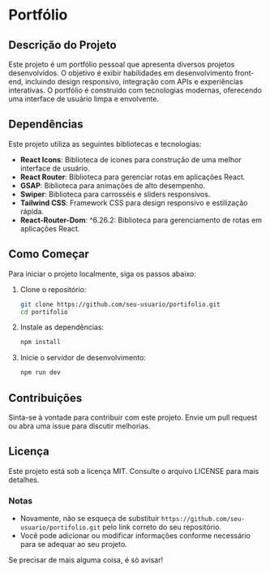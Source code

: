 # Portfólio

## Descrição do Projeto

Este projeto é um portfólio pessoal que apresenta diversos projetos desenvolvidos. O objetivo é exibir habilidades em desenvolvimento front-end, incluindo design responsivo, integração com APIs e experiências interativas. O portfólio é construído com tecnologias modernas, oferecendo uma interface de usuário limpa e envolvente.

## Dependências

Este projeto utiliza as seguintes bibliotecas e tecnologias:

- **React Icons**: Biblioteca de icones para construção de uma melhor interface de usuário.
- **React Router**: Biblioteca para gerenciar rotas em aplicações React.
- **GSAP**: Biblioteca para animações de alto desempenho.
- **Swiper**: Biblioteca para carrosséis e sliders responsivos.
- **Tailwind CSS**: Framework CSS para design responsivo e estilização rápida.
- **React-Router-Dom**: ^6.26.2: Biblioteca para gerenciamento de rotas em aplicações React.

## Como Começar

Para iniciar o projeto localmente, siga os passos abaixo:

1. Clone o repositório:
   ```bash
   git clone https://github.com/seu-usuario/portifolio.git
   cd portifolio
   ```

2. Instale as dependências:
   ```bash
   npm install
   ```

1. Inicie o servidor de desenvolvimento:
   ```bash
   npm run dev
   ```

## Contribuições

Sinta-se à vontade para contribuir com este projeto. Envie um pull request ou abra uma issue para discutir melhorias.

## Licença

Este projeto está sob a licença MIT. Consulte o arquivo LICENSE para mais detalhes.


### Notas

- Novamente, não se esqueça de substituir `https://github.com/seu-usuario/portifolio.git` pelo link correto do seu repositório.
- Você pode adicionar ou modificar informações conforme necessário para se adequar ao seu projeto.

Se precisar de mais alguma coisa, é só avisar!
